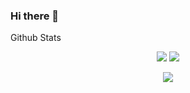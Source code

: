 ### Hi there 👋
Github Stats
 <div align="center"> 
 <a href="https://github.com/FransBillqvist">
  <img src="https://github-readme-stats.vercel.app/api/top-langs/?username=FransBillqvist&layout=compact&count_private=true&theme=github_dark&hide_border=true" /></a>
<a href="https://github.com/FransBillqvist">
  <img src="https://github-readme-stats.vercel.app/api?username=FransBillqvist&show_icons=true&hide_border=true&count_private=true&theme=github_dark&include_all_commits=true" /></a>
 <p><img align="center" src="http://github-readme-streak-stats.herokuapp.com/?user=FransBillqvist&theme=github-dark-blue&date_format=j%20M%5B%20Y%5D"/></p>
  </div> 
<br/>
<!--
**FransBillqvist/FransBillqvist** is a ✨ _special_ ✨ repository because its `README.md` (this file) appears on your GitHub profile.

Here are some ideas to get you started:

- 🔭 I’m currently working on ...
- 🌱 I’m currently learning ...
- 👯 I’m looking to collaborate on ...
- 🤔 I’m looking for help with ...
- 💬 Ask me about ...
- 📫 How to reach me: ...
- 😄 Pronouns: ...
- ⚡ Fun fact: ...
-->

